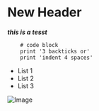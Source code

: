 # New Header

**_this is a tesst_**
```
    # code block
    print '3 backticks or'
    print 'indent 4 spaces'
```
* List 1
* List 2
* List 3

![Image](https://cdn1.epicgames.com/ue/product/Screenshot/1-1920x1080-a58e6c53fee218623cb26ba39786d1e5.jpg)
